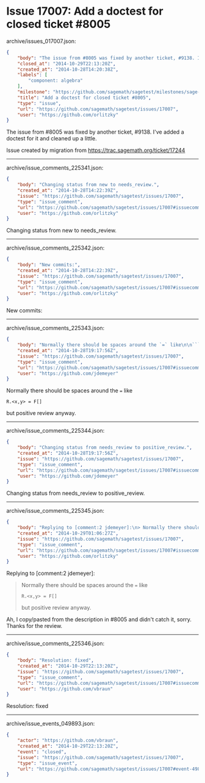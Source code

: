 # Issue 17007: Add a doctest for closed ticket #8005

archive/issues_017007.json:
```json
{
    "body": "The issue from #8005 was fixed by another ticket, #9138. I've added a doctest for it and cleaned up a little.\n\nIssue created by migration from https://trac.sagemath.org/ticket/17244\n\n",
    "closed_at": "2014-10-29T22:13:20Z",
    "created_at": "2014-10-28T14:20:38Z",
    "labels": [
        "component: algebra"
    ],
    "milestone": "https://github.com/sagemath/sagetest/milestones/sage-6.4",
    "title": "Add a doctest for closed ticket #8005",
    "type": "issue",
    "url": "https://github.com/sagemath/sagetest/issues/17007",
    "user": "https://github.com/orlitzky"
}
```
The issue from #8005 was fixed by another ticket, #9138. I've added a doctest for it and cleaned up a little.

Issue created by migration from https://trac.sagemath.org/ticket/17244





---

archive/issue_comments_225341.json:
```json
{
    "body": "Changing status from new to needs_review.",
    "created_at": "2014-10-28T14:22:39Z",
    "issue": "https://github.com/sagemath/sagetest/issues/17007",
    "type": "issue_comment",
    "url": "https://github.com/sagemath/sagetest/issues/17007#issuecomment-225341",
    "user": "https://github.com/orlitzky"
}
```

Changing status from new to needs_review.



---

archive/issue_comments_225342.json:
```json
{
    "body": "New commits:",
    "created_at": "2014-10-28T14:22:39Z",
    "issue": "https://github.com/sagemath/sagetest/issues/17007",
    "type": "issue_comment",
    "url": "https://github.com/sagemath/sagetest/issues/17007#issuecomment-225342",
    "user": "https://github.com/orlitzky"
}
```

New commits:



---

archive/issue_comments_225343.json:
```json
{
    "body": "Normally there should be spaces around the `=` like\n\n```\nR.<x,y> = F[]\n```\nbut positive review anyway.",
    "created_at": "2014-10-28T19:17:56Z",
    "issue": "https://github.com/sagemath/sagetest/issues/17007",
    "type": "issue_comment",
    "url": "https://github.com/sagemath/sagetest/issues/17007#issuecomment-225343",
    "user": "https://github.com/jdemeyer"
}
```

Normally there should be spaces around the `=` like

```
R.<x,y> = F[]
```
but positive review anyway.



---

archive/issue_comments_225344.json:
```json
{
    "body": "Changing status from needs_review to positive_review.",
    "created_at": "2014-10-28T19:17:56Z",
    "issue": "https://github.com/sagemath/sagetest/issues/17007",
    "type": "issue_comment",
    "url": "https://github.com/sagemath/sagetest/issues/17007#issuecomment-225344",
    "user": "https://github.com/jdemeyer"
}
```

Changing status from needs_review to positive_review.



---

archive/issue_comments_225345.json:
```json
{
    "body": "Replying to [comment:2 jdemeyer]:\n> Normally there should be spaces around the `=` like\n> \n> ```\n> R.<x,y> = F[]\n> ```\n> but positive review anyway.\n\n\nAh, I copy/pasted from the description in #8005 and didn't catch it, sorry. Thanks for the review.",
    "created_at": "2014-10-29T01:06:27Z",
    "issue": "https://github.com/sagemath/sagetest/issues/17007",
    "type": "issue_comment",
    "url": "https://github.com/sagemath/sagetest/issues/17007#issuecomment-225345",
    "user": "https://github.com/orlitzky"
}
```

Replying to [comment:2 jdemeyer]:
> Normally there should be spaces around the `=` like
> 
> ```
> R.<x,y> = F[]
> ```
> but positive review anyway.


Ah, I copy/pasted from the description in #8005 and didn't catch it, sorry. Thanks for the review.



---

archive/issue_comments_225346.json:
```json
{
    "body": "Resolution: fixed",
    "created_at": "2014-10-29T22:13:20Z",
    "issue": "https://github.com/sagemath/sagetest/issues/17007",
    "type": "issue_comment",
    "url": "https://github.com/sagemath/sagetest/issues/17007#issuecomment-225346",
    "user": "https://github.com/vbraun"
}
```

Resolution: fixed



---

archive/issue_events_049893.json:
```json
{
    "actor": "https://github.com/vbraun",
    "created_at": "2014-10-29T22:13:20Z",
    "event": "closed",
    "issue": "https://github.com/sagemath/sagetest/issues/17007",
    "type": "issue_event",
    "url": "https://github.com/sagemath/sagetest/issues/17007#event-49893"
}
```
